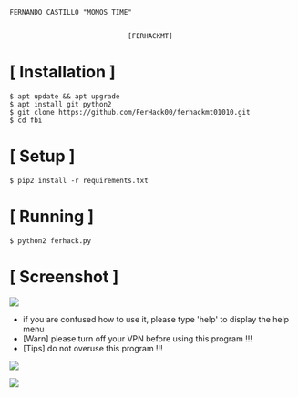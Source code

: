 

```
FERNANDO CASTILLO "MOMOS TIME"
                                       
                                       
                             [FERHACKMT]
```




# [ Installation ]
```
$ apt update && apt upgrade
$ apt install git python2
$ git clone https://github.com/FerHack00/ferhackmt01010.git
$ cd fbi
```

# [ Setup ]
```
$ pip2 install -r requirements.txt
```
# [ Running ]
```
$ python2 ferhack.py
```
# [ Screenshot ]
<img src="https://image.ibb.co/iLFhD9/fbi.png"/>

* if you are confused how to use it, please type 'help' to display the help menu
* [Warn] please turn off your VPN before using this program !!!
* [Tips] do not overuse this program !!!

![](https://image.ibb.co/i4ES3U/bc.png)

   ![](https://image.ibb.co/iniWV9/electrum_3_2_2_2018_08_30_21_49_44.png)


